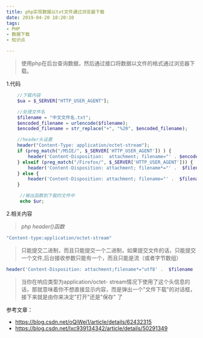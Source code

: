 ```yaml
---
title: php实现数据以txt文件通过浏览器下载
date: 2019-04-20 18:20:10
tags:
- PHP
- 数据下载
- 知识点

---
```


> 使用php在后台查询数据，然后通过接口将数据以文件的格式通过浏览器下载。
> <!--more-->

1.代码
```php
    //下载内容
    $ua = $_SERVER["HTTP_USER_AGENT"];

    //处理文件名
    $filename = "中文文件名.txt";  
    $encoded_filename = urlencode($filename);  
    $encoded_filename = str_replace("+", "%20", $encoded_filename);

    //header头设置
    header("Content-Type: application/octet-stream");
    if (preg_match("/MSIE/", $_SERVER['HTTP_USER_AGENT']) ) {
        header('Content-Disposition:  attachment; filename="' . $encoded_filename . '"');
    } elseif (preg_match("/Firefox/", $_SERVER['HTTP_USER_AGENT'])) {
        header('Content-Disposition: attachment; filename*="' .  $filename . '"');
    } else {
        header('Content-Disposition: attachment; filename="' .  $filename . '"');
    }

     //输出函数到下载的文件中
     echo $ur;
```

2.相关内容

> *php header()函数*

```php
"Content-type:application/octet-stream"
```

> 只能提交二进制，而且只能提交一个二进制，如果提交文件的话，只能提交一个文件,后台接收参数只能有一个，而且只能是流（或者字节数组）

```php
header('Content-Disposition: attachment;filename*="utf8' .  $filename . '"'); 
```

> 当你在响应类型为application/octet- stream情况下使用了这个头信息的话，那就意味着你不想直接显示内容，而是弹出一个"文件下载"的对话框，接下来就是由你来决定"打开"还是"保存" 了



参考文章：

- <https://blog.csdn.net/oQiWei1/article/details/62432315>
- <https://blog.csdn.net/lxc939134342/article/details/50291349>